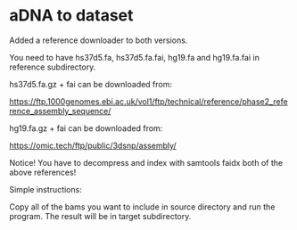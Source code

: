 # aDNA to dataset

Added a reference downloader to both versions.

You need to have hs37d5.fa, hs37d5.fa.fai, hg19.fa and hg19.fa.fai in reference subdirectory.

hs37d5.fa.gz + fai can be downloaded from:

https://ftp.1000genomes.ebi.ac.uk/vol1/ftp/technical/reference/phase2_reference_assembly_sequence/

hg19.fa.gz + fai can be downloaded from:

https://omic.tech/ftp/public/3dsnp/assembly/

Notice! You have to decompress and index with samtools faidx both of the above references!

Simple instructions:

Copy all of the bams you want to include in source directory and run the program. The result will be in target subdirectory.
